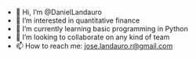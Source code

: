 - 👋 Hi, I’m @DanielLandauro
- 👀 I’m interested in quantitative finance
- 🌱 I’m currently learning basic programming in Python
- 💞️ I’m looking to collaborate on any kind of team
- 📫 How to reach me: jose.landauro.r@gmail.com

<!---
DanielLandauro/DanielLandauro is a ✨ special ✨ repository because its `README.md` (this file) appears on your GitHub profile.
You can click the Preview link to take a look at your changes.
--->
